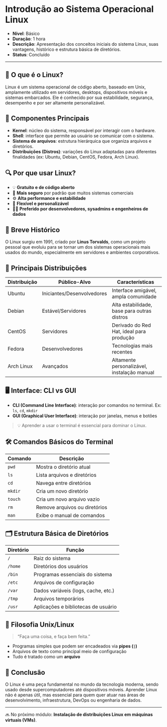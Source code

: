 # Introdução ao Sistema Operacional Linux

- **Nível**: Básico  
- **Duração**: 1 hora  
- **Descrição**: Apresentação dos conceitos iniciais do sistema Linux, suas vantagens, histórico e estrutura básica de diretórios.  
- **Status**: Concluído  

---

## 📌 O que é o Linux?

Linux é um sistema operacional de código aberto, baseado em Unix, amplamente utilizado em servidores, desktops, dispositivos móveis e sistemas embarcados. Ele é conhecido por sua estabilidade, segurança, desempenho e por ser altamente personalizável.

## 🧱 Componentes Principais

- **Kernel**: núcleo do sistema, responsável por interagir com o hardware.
- **Shell**: interface que permite ao usuário se comunicar com o sistema.
- **Sistema de arquivos**: estrutura hierárquica que organiza arquivos e diretórios.
- **Distribuições (Distros)**: variações do Linux adaptadas para diferentes finalidades (ex: Ubuntu, Debian, CentOS, Fedora, Arch Linux).

## 🔍 Por que usar Linux?

- 💡 **Gratuito e de código aberto**
- 🔐 **Mais seguro** por padrão que muitos sistemas comerciais
- ⚙️ **Alta performance e estabilidade**
- 🧩 **Flexível e personalizável**
- 👨‍💻 **Preferido por desenvolvedores, sysadmins e engenheiros de dados**

## 🧭 Breve Histórico

O Linux surgiu em 1991, criado por **Linus Torvalds**, como um projeto pessoal que evoluiu para se tornar um dos sistemas operacionais mais usados do mundo, especialmente em servidores e ambientes corporativos.

## 📂 Principais Distribuições

| Distribuição | Público-Alvo          | Características                             |
|--------------|------------------------|---------------------------------------------|
| Ubuntu       | Iniciantes/Desenvolvedores | Interface amigável, ampla comunidade       |
| Debian       | Estável/Servidores     | Alta estabilidade, base para outras distros |
| CentOS       | Servidores             | Derivado do Red Hat, ideal para produção    |
| Fedora       | Desenvolvedores        | Tecnologias mais recentes                   |
| Arch Linux   | Avançados              | Altamente personalizável, instalação manual |

## 🖥️ Interface: CLI vs GUI

- **CLI (Command Line Interface)**: interação por comandos no terminal. Ex: `ls`, `cd`, `mkdir`
- **GUI (Graphical User Interface)**: interação por janelas, menus e botões

> 💡 Aprender a usar o terminal é essencial para dominar o Linux.

## 🛠️ Comandos Básicos do Terminal

| Comando      | Descrição                           |
|--------------|-------------------------------------|
| `pwd`        | Mostra o diretório atual            |
| `ls`         | Lista arquivos e diretórios         |
| `cd`         | Navega entre diretórios             |
| `mkdir`      | Cria um novo diretório              |
| `touch`      | Cria um novo arquivo vazio          |
| `rm`         | Remove arquivos ou diretórios       |
| `man`        | Exibe o manual de comandos          |

## 🗂️ Estrutura Básica de Diretórios

| Diretório   | Função                                 |
|-------------|----------------------------------------|
| `/`         | Raiz do sistema                        |
| `/home`     | Diretórios dos usuários                |
| `/bin`      | Programas essenciais do sistema        |
| `/etc`      | Arquivos de configuração               |
| `/var`      | Dados variáveis (logs, cache, etc.)    |
| `/tmp`      | Arquivos temporários                   |
| `/usr`      | Aplicações e bibliotecas de usuário    |

## 📖 Filosofia Unix/Linux

> “Faça uma coisa, e faça bem feita.”

- Programas simples que podem ser encadeados via **pipes (`|`)**
- Arquivos de texto como principal meio de configuração
- Tudo é tratado como um **arquivo**

## 🚀 Conclusão

O Linux é uma peça fundamental no mundo da tecnologia moderna, sendo usado desde supercomputadores até dispositivos móveis. Aprender Linux não é apenas útil, mas essencial para quem quer atuar nas áreas de desenvolvimento, infraestrutura, DevOps ou engenharia de dados.

---

🔜 No próximo módulo: **Instalação de distribuições Linux em máquinas virtuais (VMs)**.
